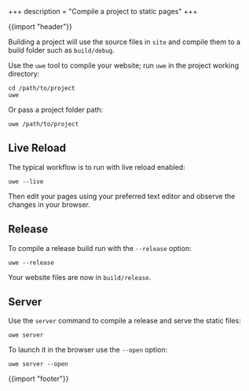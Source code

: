 +++
description = "Compile a project to static pages"
+++

{{import "header"}}

Building a project will use the source files in `site` and compile them to a build folder such as `build/debug`.

Use the `uwe` tool to compile your website; run `uwe` in the project working directory:

```text
cd /path/to/project
uwe
```

Or pass a project folder path:

```text
uwe /path/to/project
```

## Live Reload

The typical workflow is to run with live reload enabled:

```text
uwe --live
```

Then edit your pages using your preferred text editor and observe the changes in your browser.

## Release

To compile a release build run with the `--release` option:

```text
uwe --release
```

Your website files are now in `build/release`.

## Server

Use the `server` command to compile a release and serve the static files:

```text
uwe server
```

To launch it in the browser use the `--open` option:

```text
uwe server --open
```

{{import "footer"}}
